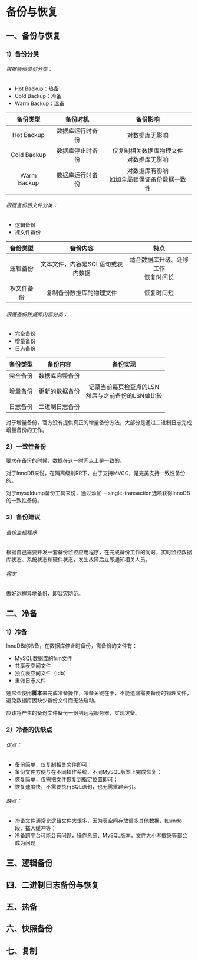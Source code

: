 # 备份与恢复

## 一、备份与恢复

### 1）备份分类

######  根据备份类型分类：

- Hot Backup：热备
- Cold Backup：冷备
- Warm Backup：温备

|  备份类型   |     备份时机     |                    备份影响                     |
| :---------: | :--------------: | :---------------------------------------------: |
| Hot Backup  | 数据库运行时备份 |                 对数据库无影响                  |
| Cold Backup | 数据库停止时备份 |   仅复制相关数据库物理文件<br/>对数据库无影响   |
| Warm Backup | 数据库运行时备份 | 对数据库有影响<br/>如加全局锁保证备份数据一致性 |

###### 根据备份后文件分类：

- 逻辑备份
- 裸文件备份

|  备份类型  |             备份内容              |                  特点                   |
| :--------: | :-------------------------------: | :-------------------------------------: |
|  逻辑备份  | 文本文件，内容是SQL语句或表内数据 | 适合数据库升级、迁移工作<br/>恢复时间长 |
| 裸文件备份 |     复制备份数据库的物理文件      |               恢复时间短                |

###### 根据备份数据库内容分类：

- 完全备份
- 增量备份
- 日志备份

| 备份类型 |    备份内容    |                       备份实现                       |
| :------: | :------------: | :--------------------------------------------------: |
| 完全备份 | 数据库完整备份 |                                                      |
| 增量备份 | 更新的数据备份 | 记录当前每页检查点的LSN<br>然后与之前备份的LSN做比较 |
| 日志备份 | 二进制日志备份 |                                                      |

对于增量备份，官方没有提供真正的增量备份方法，大部分是通过二进制日志完成增量备份的工作。

### 2）一致性备份

要求在备份的时候，数据在这一时间点上是一致的。

对于InnoDB来说，在隔离级别RR下，由于支持MVCC，是完美支持一致性备份的。

对于mysqldump备份工具来说，通过添加 --single-transaction选项获得InnoDB的一致性备份。

### 3）备份建议

###### 备份监控程序

根据自己需要开发一套备份监控应用程序，在完成备份工作的同时，实时监控数据库状态、系统状态和硬件状态，发生故障后立即通知相关人员。

###### 容灾

做好远程异地备份，即容灾防范。



## 二、冷备

### 1）冷备

InnoDB的冷备，在数据库停止时备份，需备份的文件有：

- MySQL数据库的frm文件
- 共享表空间文件
- 独立表空间文件（idb）
- 重做日志文件

通常会使用**脚本**来完成冷备操作，冷备关键在于，不能遗漏需要备份的物理文件，避免数据库因缺少备份文件而无法启动。

应该将产生的备份文件备份一份到远程服务器，实现灾备。

### 2）冷备的优缺点

###### 优点：

- 备份简单，仅复制相关文件即可；
- 备份文件方便与在不同操作系统、不同MySQL版本上完成恢复；
- 恢复简单，仅需把文件恢复到指定位置即可；
- 恢复速度快，不需要执行SQL语句，也无需重建索引。

###### 缺点：

- 冷备文件通常比逻辑文件大很多，因为表空间存放很多其他数据，如undo段、插入缓冲等；
- 冷备跨平台可能会有问题，操作系统、MySQL版本，文件大小写敏感等都会成为问题

## 三、逻辑备份



## 四、二进制日志备份与恢复



## 五、热备



## 六、快照备份



## 七、复制